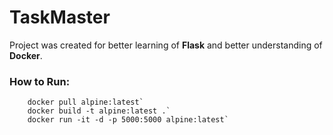 # TaskMaster
Project was created for better learning of **Flask** and better understanding of **Docker**.

### How to Run:
  		docker pull alpine:latest`
  		docker build -t alpine:latest .`
  		docker run -it -d -p 5000:5000 alpine:latest`
